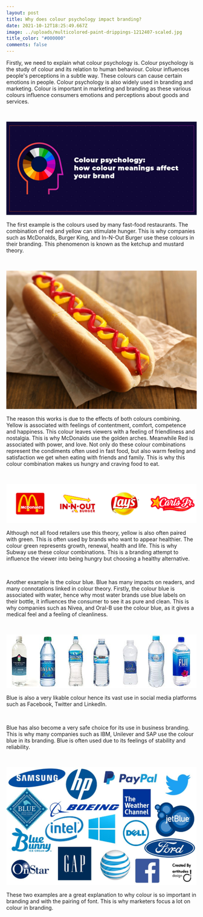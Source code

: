 ```yaml
---
layout: post
title: Why does colour psychology impact branding?
date: 2021-10-12T18:25:49.667Z
image: ../uploads/multicolored-paint-drippings-1212407-scaled.jpg
title_color: "#000000"
comments: false
---
```

Firstly, we need to explain what colour psychology is. Colour psychology is the study of colour and its relation to human behaviour. Colour influences people's perceptions in a subtle way. These colours can cause certain emotions in people. Colour psychology is also widely used in branding and marketing. Colour is important in marketing and branding as these various colours influence consumers emotions and perceptions about goods and services.

 

![](../uploads/colour-psychology-how-colour-meanings-affect-your-brand2.jpg)

The first example is the colours used by many fast-food restaurants. The combination of red and yellow can stimulate hunger. This is why companies such as McDonalds, Burger King, and In-N-Out Burger use these colours in their branding. This phenomenon is known as the ketchup and mustard theory. 

 

![](../uploads/mustard_ketchup_blog_hotdog_image_brandstolife_artboard-24-copy_artboard-24-copy.jpg)

The reason this works is due to the effects of both colours combining. Yellow is associated with feelings of contentment, comfort, competence and happiness. This colour leaves viewers with a feeling of friendliness and nostalgia. This is why McDonalds use the golden arches. Meanwhile Red is associated with power, and love. Not only do these colour combinations represent the condiments often used in fast food, but also warm feeling and satisfaction we get when eating with friends and family. This is why this colour combination makes us hungry and craving food to eat.

 

![](../uploads/red-and-yellow-logos-2x.png)

Although not all food retailers use this theory, yellow is also often paired with green. This is often used by brands who want to appear healthier. The colour green represents growth, renewal, health and life. This is why Subway use these colour combinations. This is a branding attempt to influence the viewer into being hungry but choosing a healthy alternative. 

 

Another example is the colour blue. Blue has many impacts on readers, and many connotations linked in colour theory. Firstly, the colour blue is associated with water, hence why most water brands use blue labels on their bottle, it influences the consumer to see it as pure and clean. This is why companies such as Nivea, and Oral-B use the colour blue, as it gives a medical feel and a feeling of cleanliness.

 

![](../uploads/blue-water-brands-645x180.jpg)

Blue is also a very likable colour hence its vast use in social media platforms such as Facebook, Twitter and LinkedIn. 

 

Blue has also become a very safe choice for its use in business branding. This is why many companies such as IBM, Unilever and SAP use the colour blue in its branding. Blue is often used due to its feelings of stability and reliability.

 

![](../uploads/blue-logo-in-popular-brands-01.jpg)

These two examples are a great explanation to why colour is so important in branding and with the pairing of font. This is why marketers focus a lot on colour in branding.